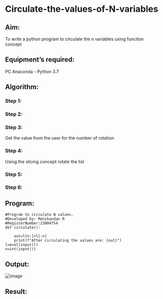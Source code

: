 # Circulate-the-values-of-N-variables
## Aim:
To write a python program to circulate the n variables using function concept
## Equipment’s required:
PC
Anaconda - Python 3.7
## Algorithm: 
### Step 1: 
### Step 2: 
### Step 3: 
Get the value from the user for the number of rotation
### Step 4: 
Using the slicing concept rotate the list

### Step 5: 
### Step 6: 
## Program:
```
#Program to circulate N values.
#Developed by: Manikandan R
#RegisterNumber:23004754
def circulate():
    
    out=l[n:]+l[:n]
    print(f"After circulating the values are: {out}")
l=eval(input())
n=int(input())
```
## Output:
![image](https://github.com/Manikandanrag/Circulate-the-values-of-N-variables/assets/138849491/98126453-c4b1-4cb1-9ff7-f3bbcb61b193)


## Result:
